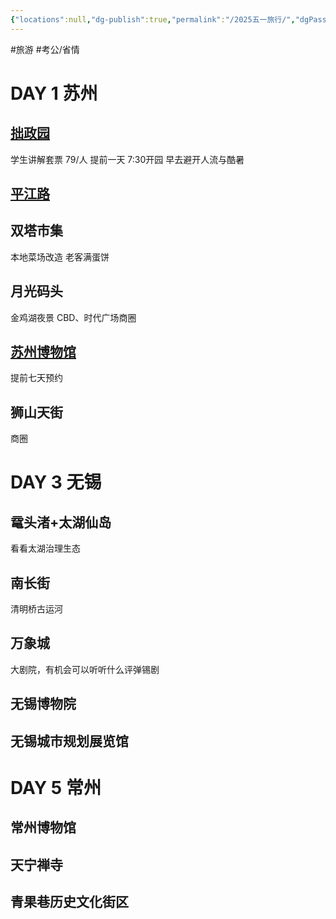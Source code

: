 ```yaml
---
{"locations":null,"dg-publish":true,"permalink":"/2025五一旅行/","dgPassFrontmatter":true,"noteIcon":"2"}
---
```


#旅游 #考公/省情 
# DAY 1 苏州
## [拙政园](geo:31.325420528121455,120.62507190938942)
学生讲解套票 79/人 提前一天
7:30开园
早去避开人流与酷暑

## [平江路](geo:31.317413718239457,120.62961363345704)


## 双塔市集
本地菜场改造
老客满蛋饼

## 月光码头
金鸡湖夜景
CBD、时代广场商圈

## [苏州博物馆](geo:31.32508891389163,120.62338589572293)
提前七天预约

## 狮山天街
商圈

# DAY 3 无锡
## 鼋头渚+太湖仙岛
看看太湖治理生态

## 南长街
清明桥古运河

## 万象城
大剧院，有机会可以听听什么评弹锡剧

## 无锡博物院

## 无锡城市规划展览馆

# DAY 5 常州
## 常州博物馆

## 天宁禅寺

## 青果巷历史文化街区